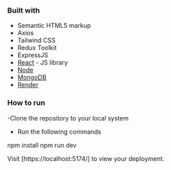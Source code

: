 ### Built with

- Semantic HTML5 markup
- Axios
- Tailwind CSS
- Redux Toolkit
- ExpressJS
- [React](https://reactjs.org/) - JS library
- [Node](https://nodejs.org/)
- [MongoDB](https://www.mongodb.com/)
- [Render](https://www.render.com)

### How to run

-Clone the repository to your local system

- Run the following commands

npm install
npm run dev

Visit [https://localhost:5174/] to view your deployment.
